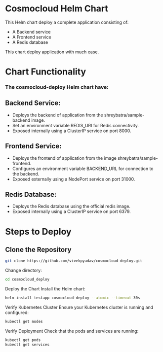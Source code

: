 # Cosmocloud Helm Chart

This Helm chart deploy a complete application consisting of:

- A Backend service
- A Frontend service
- A Redis database

This chart deploy application with much ease.


# Chart Functionality

### The cosmocloud-deploy Helm chart have:

## Backend Service:
- Deploys the backend of application from the shreybatra/sample-backend image.
- Set an environment variable REDIS_URI for Redis connectivity.
- Exposed internally using a ClusterIP service on port 8000.

## Frontend Service:
- Deploys the frontend of application from the image shreybatra/sample-frontend.
- Configures an environment variable BACKEND_URL for connection to the backend.
- Exposed externally using a NodePort service on port 31000.

## Redis Database:
- Deploys the Redis database using the official redis image.
- Exposed internally using a ClusterIP service on port 6379.


# Steps to Deploy

## Clone the Repository

```bash
git clone https://github.com/vivekpyadav/cosmocloud-deploy.git
```
Change directory:
```bash
cd cosmocloud_deploy
```
Deploy the Chart Install the Helm chart:
```bash
helm install testapp cosmocloud-deploy --atomic --timeout 30s
```
Verify Kubernetes Cluster Ensure your Kubernetes cluster is running and configured:
```bash
kubectl get nodes
```
Verify Deployment Check that the pods and services are running:
```bash
kubectl get pods
kubectl get services
```
